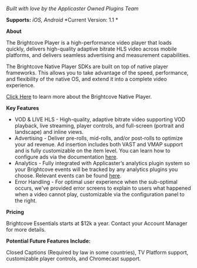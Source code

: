 *Built with love by the Applicaster Owned Plugins Team*

**Supports:** *iOS, Android*
*Current Version: 1.1 *

**About**

The Brightcove Player is a high-performance video player that loads quickly, delivers high-quality adaptive bitrate HLS video across mobile platforms, and delivers seamless advertising and measurement capabilities.

The Brightcove Native Player SDKs are built on top of native player frameworks. This allows you to take advantage of the speed, performance, and flexibility of the native OS, and extend it into a complete video experience. 

[Click Here](https://www.brightcove.com/en/player) to learn more about the Brightcove Native Player. 

**Key Features**
* VOD & LIVE HLS - High-quality, adaptive bitrate video supporting VOD playback, live streaming, player controls, and full-screen (portrait and landscape) and inline views.
* Advertising - Deliver pre-rolls, mid-rolls, and/or post-rolls to optimize your ad revenue. Ad insertion includes both VAST and VMAP support and is fully customizable on the item level. You can learn how to configure ads via the documentation [here](https://applicaster.zendesk.com/hc/en-us/articles/360023208871-Configuring-Video-Ads-in-Brightcove).
* Analytics - Fully integrated with Applicaster’s analytics plugin system so your Brightcove events will be tracked by any analytics plugins you choose. Relevant events can be found [here](https://docs.google.com/spreadsheets/d/1OfAQyb6cHvmqySzdFvXfBg-f73U0VwQIPg-YKNgdvcw/edit?usp=sharing).
* Error Handling - For optimal user experience when the sub-optimal occurs, we've provided error screens to explain to users what happened when a video cannot play, customizable via the configuration panel to the right.

**Pricing**

Brightcove Essentials starts at $12k a year. Contact your Account Manager for more details.

**Potential Future Features Include:**

Closed Captions (Required by law in some countries), TV Platform support, customizable player controls, and Chromecast support.